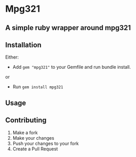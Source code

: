 Mpg321
===========

A simple ruby wrapper around mpg321
-----------------------------------

Installation
------------
Either:
  - Add `gem "mpg321"` to your Gemfile and run bundle install.

or

  - Run `gem install mpg321`

Usage
-----

Contributing
------------
  1. Make a fork
  2. Make your changes
  3. Push your changes to your fork
  4. Create a Pull Request
